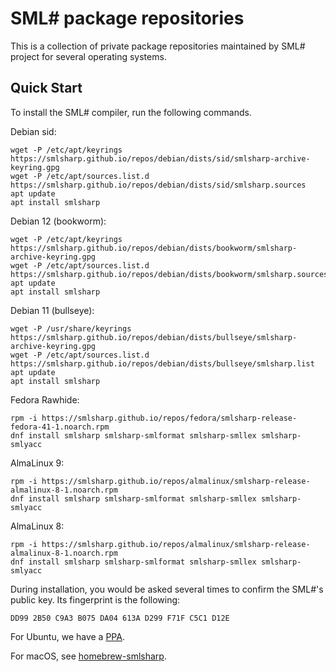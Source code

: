 # SML# package repositories

This is a collection of private package repositories maintained by
SML# project for several operating systems.

## Quick Start

To install the SML# compiler, run the following commands.

Debian sid:
```
wget -P /etc/apt/keyrings https://smlsharp.github.io/repos/debian/dists/sid/smlsharp-archive-keyring.gpg
wget -P /etc/apt/sources.list.d https://smlsharp.github.io/repos/debian/dists/sid/smlsharp.sources
apt update
apt install smlsharp
```

Debian 12 (bookworm):
```
wget -P /etc/apt/keyrings https://smlsharp.github.io/repos/debian/dists/bookworm/smlsharp-archive-keyring.gpg
wget -P /etc/apt/sources.list.d https://smlsharp.github.io/repos/debian/dists/bookworm/smlsharp.sources
apt update
apt install smlsharp
```

Debian 11 (bullseye):
```
wget -P /usr/share/keyrings https://smlsharp.github.io/repos/debian/dists/bullseye/smlsharp-archive-keyring.gpg
wget -P /etc/apt/sources.list.d https://smlsharp.github.io/repos/debian/dists/bullseye/smlsharp.list
apt update
apt install smlsharp
```

Fedora Rawhide:
```
rpm -i https://smlsharp.github.io/repos/fedora/smlsharp-release-fedora-41-1.noarch.rpm
dnf install smlsharp smlsharp-smlformat smlsharp-smllex smlsharp-smlyacc
```

AlmaLinux 9:
```
rpm -i https://smlsharp.github.io/repos/almalinux/smlsharp-release-almalinux-8-1.noarch.rpm
dnf install smlsharp smlsharp-smlformat smlsharp-smllex smlsharp-smlyacc
```

AlmaLinux 8:
```
rpm -i https://smlsharp.github.io/repos/almalinux/smlsharp-release-almalinux-8-1.noarch.rpm
dnf install smlsharp smlsharp-smlformat smlsharp-smllex smlsharp-smlyacc
```

During installation, you would be asked several times to confirm the
SML#'s public key. Its fingerprint is the following:
```
DD99 2B50 C9A3 B075 DA04 613A D299 F71F C5C1 D12E
```

For Ubuntu, we have a [PPA].

For macOS, see [homebrew-smlsharp].

[PPA]: https://launchpad.net/~smlsharp/+archive/ubuntu/ppa
[homebrew-smlsharp]: https://github.com/smlsharp/homebrew-smlsharp
